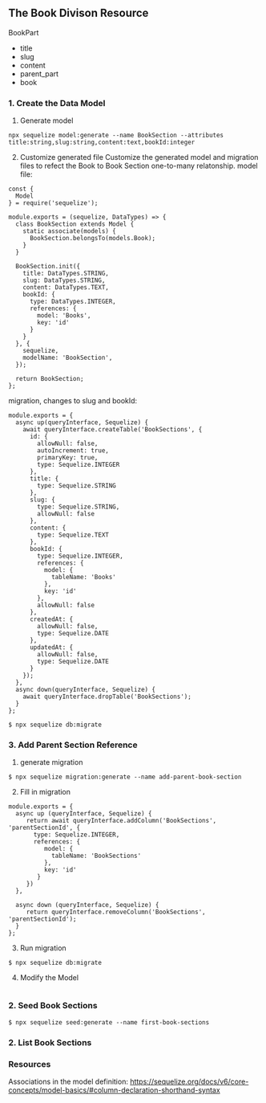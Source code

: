 ## The Book Divison Resource

BookPart
- title
- slug
- content
- parent_part
- book

### 1. Create the Data Model

1. Generate model
```
npx sequelize model:generate --name BookSection --attributes title:string,slug:string,content:text,bookId:integer
```

2. Customize generated file
Customize the generated model and migration files to refect the Book to Book Section one-to-many relatonship.
model file:

```
const {
  Model
} = require('sequelize');

module.exports = (sequelize, DataTypes) => {
  class BookSection extends Model {
    static associate(models) {
      BookSection.belongsTo(models.Book);
    }
  }

  BookSection.init({
    title: DataTypes.STRING,
    slug: DataTypes.STRING,
    content: DataTypes.TEXT,
    bookId: {
      type: DataTypes.INTEGER,
      references: {
        model: 'Books',
        key: 'id'
      }
    }
  }, {
    sequelize,
    modelName: 'BookSection',
  });

  return BookSection;
};
```

migration, changes to slug and bookId:
```
module.exports = {
  async up(queryInterface, Sequelize) {
    await queryInterface.createTable('BookSections', {
      id: {
        allowNull: false,
        autoIncrement: true,
        primaryKey: true,
        type: Sequelize.INTEGER
      },
      title: {
        type: Sequelize.STRING
      },
      slug: {
        type: Sequelize.STRING,
        allowNull: false
      },
      content: {
        type: Sequelize.TEXT
      },
      bookId: {
        type: Sequelize.INTEGER,
        references: {
          model: {
            tableName: 'Books'
          },
          key: 'id'
        },
        allowNull: false
      },
      createdAt: {
        allowNull: false,
        type: Sequelize.DATE
      },
      updatedAt: {
        allowNull: false,
        type: Sequelize.DATE
      }
    });
  },
  async down(queryInterface, Sequelize) {
    await queryInterface.dropTable('BookSections');
  }
};
```

```
$ npx sequelize db:migrate
```

### 3. Add Parent Section Reference
1. generate migration
```
$ npx sequelize migration:generate --name add-parent-book-section
```

2. Fill in migration
```
module.exports = {
  async up (queryInterface, Sequelize) {
     return await queryInterface.addColumn('BookSections', 'parentSectionId', {
       type: Sequelize.INTEGER,
       references: {
          model: {
            tableName: 'BookSections'
          },
          key: 'id'
        }
     })
  },

  async down (queryInterface, Sequelize) {
     return queryInterface.removeColumn('BookSections', 'parentSectionId');
  }
};
```

3. Run migration
```
$ npx sequelize db:migrate
```

4. Modify the Model
```

```


### 2. Seed Book Sections
```
$ npx sequelize seed:generate --name first-book-sections
```


### 2. List Book Sections

### Resources
Associations in the model definition: https://sequelize.org/docs/v6/core-concepts/model-basics/#column-declaration-shorthand-syntax